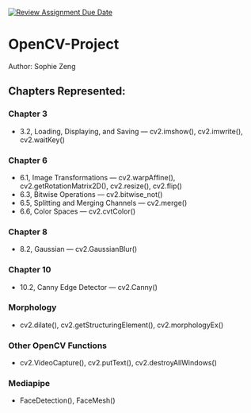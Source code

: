 [![Review Assignment Due Date](https://classroom.github.com/assets/deadline-readme-button-22041afd0340ce965d47ae6ef1cefeee28c7c493a6346c4f15d667ab976d596c.svg)](https://classroom.github.com/a/rgnQFwDS)
# OpenCV-Project
Author: Sophie Zeng

## Chapters Represented:
### Chapter 3
- 3.2, Loading, Displaying, and Saving — cv2.imshow(), cv2.imwrite(), cv2.waitKey()
### Chapter 6
- 6.1, Image Transformations — cv2.warpAffine(), cv2.getRotationMatrix2D(), cv2.resize(), cv2.flip()
- 6.3, Bitwise Operations — cv2.bitwise_not()
- 6.5, Splitting and Merging Channels — cv2.merge()
- 6.6, Color Spaces — cv2.cvtColor()
### Chapter 8
- 8.2, Gaussian — cv2.GaussianBlur()
### Chapter 10
- 10.2, Canny Edge Detector — cv2.Canny()
### Morphology
- cv2.dilate(), cv2.getStructuringElement(), cv2.morphologyEx()
### Other OpenCV Functions
- cv2.VideoCapture(), cv2.putText(), cv2.destroyAllWindows()
### Mediapipe
- FaceDetection(), FaceMesh()
